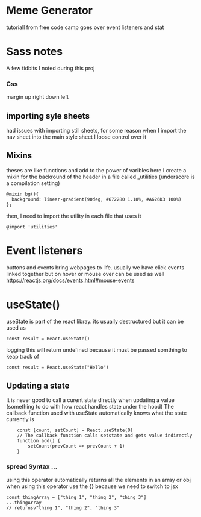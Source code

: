 # Meme Generator
tutoriall from free code camp goes over event listeners and stat

# Sass notes
A few tidbits I noted during this proj
### Css
margin up right down left

## importing syle sheets
had issues with importing still sheets, for some reason when I import the nav sheet into the main style sheet
I loose control over it 
## Mixins
theses are like functions and add to the power of varibles
here I create a mixin for the backround of the header in a file called _utilities
(underscore is a compilation setting)
```
@mixin bg(){
  background: linear-gradient(90deg, #672280 1.18%, #A626D3 100%)
};
```
then, I need to import the utility in each file that uses it
```
@import 'utilities'
```
# Event listeners
buttons and events bring webpages to life. usually we have click events linked 
together but on hover or mouse over can be used as well
https://reactjs.org/docs/events.html#mouse-events

# useState()
useState is part of the react libray. its usually destructured but it can be used as
```
const result = React.useState()
```
logging this will return undefined because it must be passed somthing to keap track of
```
const result = React.useState("Hello")
```
## Updating a state
It is never good to call a curent state directly when updating a value (something to do with how react handles state under the hood) The callback function used with useState automatically knows what the state currently is 
```
    const [count, setCount] = React.useState(0)
    // The callback function calls setstate and gets value indirectly
    function add() {
        setCount(prevCount => prevCount + 1)
    }
```
### spread Syntax ...
using this operator automatically returns all the elements in an array or obj
when using this operator use the {} because we need to switch to jsx
```
const thingArray = ["thing 1", "thing 2", "thing 3"]
...thingArray
// returnsv"thing 1", "thing 2", "thing 3"
```
